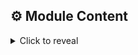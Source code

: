 <!-- BEGIN TF-DOCS -->
## ⚙️ Module Content

<details><summary>Click to reveal</summary>

### Table of Content

* [Requirements](#requirements)
* [Resources](#resources)
* [Inputs](#inputs)
  * [Required Inputs](#required-inputs)
  * [Optional Inputs](#optional-inputs)
* [Outputs](#outputs)

### Requirements

* [opentofu](https://opentofu.org/docs/):
  `>= 1.8, < 2.0`
* [vault](https://search.opentofu.org/provider/hashicorp/vault/):
  `~>5.3`

### Data Sources

* [data.vault_auth_backend.this](https://registry.terraform.io/providers/hashicorp/vault/latest/docs/data-sources/auth_backend)
  > Ensure auth userpass backend exists

### Resources

* [resource.vault_generic_endpoint.this](https://registry.terraform.io/providers/hashicorp/vault/latest/docs/resources/generic_endpoint)
  > Create user using generic endpoint
* [resource.vault_identity_entity_alias.this](https://registry.terraform.io/providers/hashicorp/vault/latest/docs/resources/identity_entity_alias)
  > Associate auth userpass user as alias to identity

<!-- markdownlint-capture -->
### Inputs

<!-- markdownlint-disable -->
#### Required Inputs

* [auth_path](#auth_path)
* [username](#username)
* [password](#password)
* [mount_accessor](#mount_accessor)
* [canonical_id](#canonical_id)

##### `auth_path`

The path of the userpass authentication backend to use. The auth userpass
backend must exists.

<div style="display:inline-block;width:100%;">
<div style="float:left;border-color:#FFFFFF;width:75%;">
<details><summary>Type</summary>

```hcl
string
```

</details>
</div>
</div>

##### `username`

The username to set for the authString to set the name of the identity
<div style="display:inline-block;width:100%;">
<div style="float:left;border-color:#FFFFFF;width:75%;">
<details><summary>Type</summary>

```hcl
string
```

</details>
</div>
</div>

##### `password`

The password to set for the username
<div style="display:inline-block;width:100%;">
<div style="float:left;border-color:#FFFFFF;width:75%;">
<details><summary>Type</summary>

```hcl
string
```

</details>
</div>
</div>

##### `mount_accessor`

Accessor of the mount to which the alias of the user created should belong to.

<div style="display:inline-block;width:100%;">
<div style="float:left;border-color:#FFFFFF;width:75%;">
<details><summary>Type</summary>

```hcl
string
```

</details>
</div>
</div>

##### `canonical_id`

Entity ID to which this alias of the user created belongs to.
<div style="display:inline-block;width:100%;">
<div style="float:left;border-color:#FFFFFF;width:75%;">
<details><summary>Type</summary>

```hcl
string
```

</details>
</div>
</div>

#### Optional Inputs

* [namespace](#namespace)
* [alias_name](#alias_name)


##### `namespace`

Namespace where to deploy the identity if not the namespace set in the
provider.

<details style="width: 100%;display: inline-block">
  <summary>Type & Default</summary>
  <div style="height: 1em"></div>
  <div style="width:64%; float:left;">
  <p style="border-bottom: 1px solid #333333;">Type</p>

  ```hcl
  string
  ```

  </div>
  <div style="width:34%;float:right;">
  <p style="border-bottom: 1px solid #333333;">Default</p>

  ```hcl
  null
  ```

  </div>
</details>

##### `alias_name`

Name of the alias to set for the identity. If not defined, will use the
`username`.

<details style="width: 100%;display: inline-block">
  <summary>Type & Default</summary>
  <div style="height: 1em"></div>
  <div style="width:64%; float:left;">
  <p style="border-bottom: 1px solid #333333;">Type</p>

  ```hcl
  string
  ```

  </div>
  <div style="width:34%;float:right;">
  <p style="border-bottom: 1px solid #333333;">Default</p>

  ```hcl
  null
  ```

  </div>
</details>
<!-- markdownlint-restore -->

### Outputs

* `user`:
  The created user in the auth userpass backend.

</details>

<!-- END TF-DOCS -->
